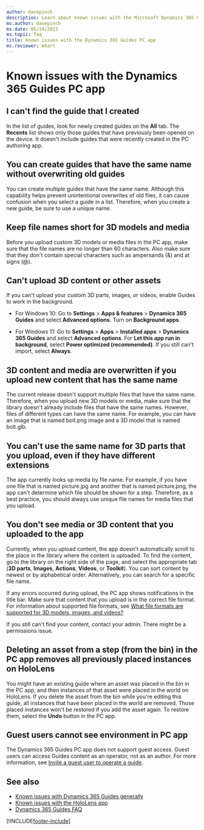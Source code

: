 ```yaml
---
author: davepinch
description: Learn about known issues with the Microsoft Dynamics 365 Guides PC app.
ms.author: davepinch
ms.date: 05/24/2023
ms.topic: faq
title: Known issues with the Dynamics 365 Guides PC app
ms.reviewer: mhart
---
```


# Known issues with the Dynamics 365 Guides PC app

## I can't find the guide that I created

In the list of guides, look for newly created guides on the **All** tab. The **Recents** list shows only those guides that have previously been opened on the device. It doesn't include guides that were recently created in the PC authoring app.

## You can create guides that have the same name without overwriting old guides

You can create multiple guides that have the same name. Although this capability helps prevent unintentional overwrites of old files, it can cause confusion when you select a guide in a list. Therefore, when you create a new guide, be sure to use a unique name.

## Keep file names short for 3D models and media

Before you upload custom 3D models or media files in the PC app, make sure that the file names are no longer than 60 characters. Also make sure that they don't contain special characters such as ampersands (&) and at signs (@).

## Can't upload 3D content or other assets

If you can't upload your custom 3D parts, images, or videos, enable Guides to work in the background.

- For Windows 10: Go to **Settings** > **Apps & features** > **Dynamics 365 Guides** and select **Advanced options**. Turn on **Background apps**.

- For Windows 11: Go to **Settings** > **Apps** > **Installed apps** > **Dynamics 365 Guides** and select **Advanced options**. For **Let this app run in background**, select **Power optimized (recommended)**. If you still can't import, select **Always**.

## 3D content and media are overwritten if you upload new content that has the same name

The current release doesn't support multiple files that have the same name. Therefore, when you upload new 3D models or media, make sure that the library doesn't already include files that have the same names. However, files of different types can have the same name. For example, you can have an image that is named bolt.png image and a 3D model that is named bolt.glb.

## You can't use the same name for 3D parts that you upload, even if they have different extensions

The app currently looks up media by file name. For example, if you have one file that is named picture.jpg and another that is named picture.png, the app can't determine which file should be shown for a step. Therefore, as a best practice, you should always use unique file names for media files that you upload.

## You don't see media or 3D content that you uploaded to the app

Currently, when you upload content, the app doesn't automatically scroll to the place in the library where the content is uploaded. To find the content, go to the library on the right side of the page, and select the appropriate tab (**3D parts**, **Images**, **Actions**, **Videos**, or **Toolkit**). You can sort content by newest or by alphabetical order. Alternatively, you can search for a specific file name. 

If any errors occurred during upload, the PC app shows notifications in the title bar. Make sure that content that you upload is in the correct file format. For information about supported file formats, see [What file formats are supported for 3D models, images, and videos?](pc-app-supported-file-formats.md)

If you still can't find your content, contact your admin. There might be a permissions issue.

## Deleting an asset from a step (from the bin) in the PC app removes all previously placed instances on HoloLens

You might have an existing guide where an asset was placed in the bin in the PC app, and then instances of that asset were placed in the world on HoloLens. If you delete the asset from the bin while you're editing this guide, all instances that have been placed in the world are removed. Those placed instances won't be restored if you add the asset again. To restore them, select the **Undo** button in the PC app.

## Guest users cannot see environment in PC app

The Dynamics 365 Guides PC app does not support guest access. Guest users can access Guides content as an operator, not as an author. For more information, see [Invite a guest user to operate a guide](admin-add-guest-user.md).

## See also

- [Known issues with Dynamics 365 Guides generally](known-issues.md)
- [Known issues with the HoloLens app](known-issues-hololens-app.md)
- [Dynamics 365 Guides FAQ](faq.md)

[!INCLUDE[footer-include](../includes/footer-banner.md)]
